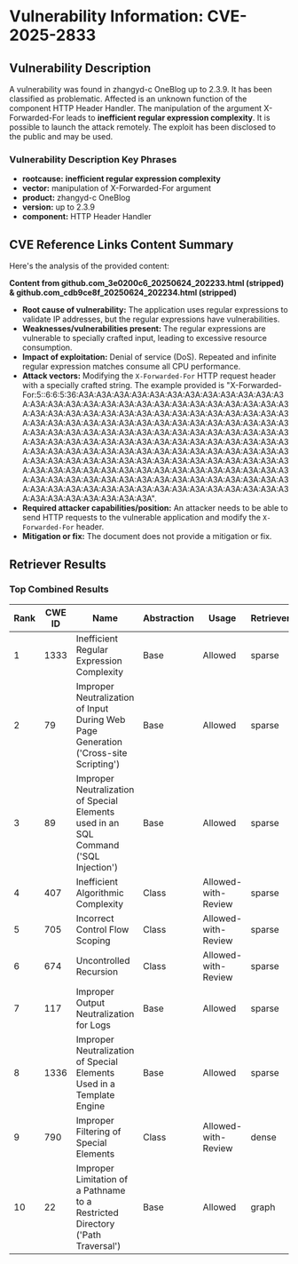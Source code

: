 # Vulnerability Information: CVE-2025-2833

## Vulnerability Description
A vulnerability was found in zhangyd-c OneBlog up to 2.3.9. It has been classified as problematic. Affected is an unknown function of the component HTTP Header Handler. The manipulation of the argument X-Forwarded-For leads to **inefficient regular expression complexity**. It is possible to launch the attack remotely. The exploit has been disclosed to the public and may be used.

### Vulnerability Description Key Phrases
- **rootcause:** **inefficient regular expression complexity**
- **vector:** manipulation of X-Forwarded-For argument
- **product:** zhangyd-c OneBlog
- **version:** up to 2.3.9
- **component:** HTTP Header Handler

## CVE Reference Links Content Summary
Here's the analysis of the provided content:

**Content from github.com_3e0200c6_20250624_202233.html (stripped) & github.com_cdb9ce8f_20250624_202234.html (stripped)**

*   **Root cause of vulnerability:** The application uses regular expressions to validate IP addresses, but the regular expressions have vulnerabilities.
*   **Weaknesses/vulnerabilities present:** The regular expressions are vulnerable to specially crafted input, leading to excessive resource consumption.
*   **Impact of exploitation:** Denial of service (DoS). Repeated and infinite regular expression matches consume all CPU performance.
*   **Attack vectors:** Modifying the `X-Forwarded-For` HTTP request header with a specially crafted string.  The example provided is "X-Forwarded-For:5::6:6:5:36:A3A:A3A:A3A:A3A:A3A:A3A:A3A:A3A:A3A:A3A:A3A:A3A:A3A:A3A:A3A:A3A:A3A:A3A:A3A:A3A:A3A:A3A:A3A:A3A:A3A:A3A:A3A:A3A:A3A:A3A:A3A:A3A:A3A:A3A:A3A:A3A:A3A:A3A:A3A:A3A:A3A:A3A:A3A:A3A:A3A:A3A:A3A:A3A:A3A:A3A:A3A:A3A:A3A:A3A:A3A:A3A:A3A:A3A:A3A:A3A:A3A:A3A:A3A:A3A:A3A:A3A:A3A:A3A:A3A:A3A:A3A:A3A:A3A:A3A:A3A:A3A:A3A:A3A:A3A:A3A:A3A:A3A:A3A:A3A:A3A:A3A:A3A:A3A:A3A:A3A:A3A:A3A:A3A:A3A:A3A:A3A:A3A:A3A:A3A:A3A:A3A:A3A:A3A:A3A:A3A:A3A:A3A:A3A:A3A:A3A:A3A:A3A:A3A:A3A:A3A:A3A:A3A:A3A:A3A:A3A:A3A:A3A:A3A:A3A:A3A:A3A:A3A:A3A:A3A:A3A:A3A:A3A:A3A:A3A:A3A:A3A:A3A:A3A:A3A:A3A:A3A:A3A:A3A:A3A:A3A:A3A:A3A:A3A:A3A:A3A:A3A:A3A:A3A:A3A:A3A:A3A:A3A:A3A:A3A:A3A:A3A:A3A:A3A:A3A:A3A:A3A:A3A:A3A:A3A".
*   **Required attacker capabilities/position:** An attacker needs to be able to send HTTP requests to the vulnerable application and modify the `X-Forwarded-For` header.
*   **Mitigation or fix:**  The document does not provide a mitigation or fix.

## Retriever Results

### Top Combined Results

| Rank | CWE ID | Name | Abstraction | Usage  | Retrievers | Individual Scores |
|------|--------|------|-------------|-------|------------|-------------------|
| 1 | 1333 | Inefficient Regular Expression Complexity | Base | Allowed | sparse | 0.514 |
| 2 | 79 | Improper Neutralization of Input During Web Page Generation ('Cross-site Scripting') | Base | Allowed | sparse | 0.475 |
| 3 | 89 | Improper Neutralization of Special Elements used in an SQL Command ('SQL Injection') | Base | Allowed | sparse | 0.468 |
| 4 | 407 | Inefficient Algorithmic Complexity | Class | Allowed-with-Review | sparse | 0.424 |
| 5 | 705 | Incorrect Control Flow Scoping | Class | Allowed-with-Review | sparse | 0.401 |
| 6 | 674 | Uncontrolled Recursion | Class | Allowed-with-Review | sparse | 0.400 |
| 7 | 117 | Improper Output Neutralization for Logs | Base | Allowed | sparse | 0.393 |
| 8 | 1336 | Improper Neutralization of Special Elements Used in a Template Engine | Base | Allowed | sparse | 0.383 |
| 9 | 790 | Improper Filtering of Special Elements | Class | Allowed-with-Review | dense | 0.587 |
| 10 | 22 | Improper Limitation of a Pathname to a Restricted Directory ('Path Traversal') | Base | Allowed | graph | 0.002 |

